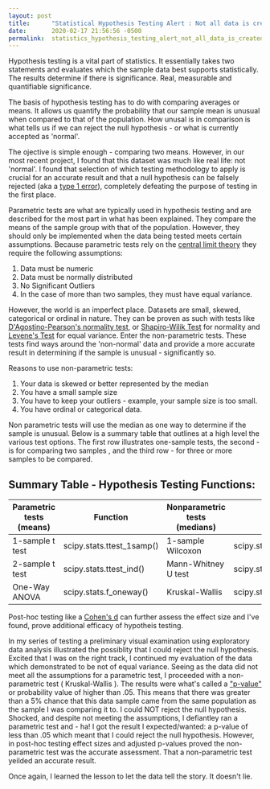 ```yaml
---
layout: post
title:      "Statistical Hypothesis Testing Alert : Not all data is created normal. "
date:       2020-02-17 21:56:56 -0500
permalink:  statistics_hypothesis_testing_alert_not_all_data_is_created_nomal
---
```



Hypothesis testing is a vital part of statistics.  It essentially takes two statements and evaluates which the sample data best supports statistically.  The results determine if there is significance.  Real, measurable and quantifiable significance.

The basis of hypothesis testing has to do with comparing averages or means.   It allows us quantify the probability that our sample mean is unusual when compared to that of the population.   How unusal is in comparison is what tells us if we can reject the null hypothesis - or what is currently accepted as 'normal'.   

The ojective is simple enough - comparing two means.  However,  in our most recent project, I found that  this dataset was much like real life: not 'normal'.  I found that selection of which testing methodology to apply is crucial for an accurate result and that a null hypothesis can be falsely rejected (aka a [type 1 error](https://www.stat.berkeley.edu/~hhuang/STAT141/Lecture-FDR.pdf)), completely defeating the purpose of testing in the first place. 


Parametric tests are what are typically used in hypothesis testing and are described for the most part in what has been explained.   They compare the means of the sample group with that of the population.   However, they should only be implemented when the data being tested meets certain assumptions. Because parametric tests rely on the [central limit theory](http://http://sphweb.bumc.bu.edu/otlt/MPH-Modules/BS/BS704_Probability/BS704_Probability12.html) they require the following assumptions:

1. Data must be numeric
2. Data must be normally distributed
3. No Significant Outliers
4. In the case of more than two samples, they must have equal variance.


However, the world is an imperfect place.  Datasets are small, skewed, categorical or ordinal in nature.  They can be proven as such with tests like [D'Agostino-Pearson's normality test](https://en.wikipedia.org/wiki/D%27Agostino%27s_K-squared_test), or [Shapiro-Wilik Test](https://www.statisticshowto.datasciencecentral.com/shapiro-wilk-test/) for normality and [Levene's Test](https://www.statisticshowto.datasciencecentral.com/levene-test/) for equal variance.   Enter the non-parametric tests.  These tests find ways around the 'non-normal' data and provide a more accurate result in determining if the sample is unusual - significantly so. 

Reasons to use non-parametric tests:
1. Your data is skewed or better represented by the median
2. You have a small sample size
3. You have to keep your outliers - example, your sample size is too small. 
4. You have ordinal or categorical data.

Non parametric tests will use the median as one way to determine if the sample is unusual.  Below is a summary table that outlines at a high level the various test options.  The first row illustrates one-sample tests, the second - is for comparing two samples , and the third row - for three or more samples to be compared.

## Summary Table - Hypothesis Testing Functions:

Parametric tests (means) | Function | Nonparametric tests (medians) |  Function 
--| --| --| --|
1-sample t test | scipy.stats.ttest_1samp() | 1-sample Wilcoxon | scipy.stats.wilcoxon()
2-sample t test | scipy.stats.ttest_ind()   |Mann-Whitney U test| scipy.stats.mannwhitneyu() 
One-Way ANOVA   | scipy.stats.f_oneway()    |Kruskal-Wallis      | scipy.stats.kruskal()


Post-hoc testing like a [Cohen's d](http://https://www.socscistatistics.com/effectsize/default3.aspx) can further assess the effect size and I've found, prove additional efficacy of hypotheis testing.

In my series of testing a preliminary visual examination using exploratory data analysis illustrated the possiblity that I could  reject the null hypothesis.  Excited that I was on the right track, I continued my evaluation of the data which demonstrated to be not of equal variance.  Seeing as the data did not meet all the assumptions for a parametric test, I proceeded with a non-parametric test ( Kruskal-Wallis[](http://https://statistics.laerd.com/spss-tutorials/kruskal-wallis-h-test-using-spss-statistics.php) ).  The results were what's called a ["p-value"](https://www.statsdirect.com/help/basics/p_values.htm) or probability value of higher than .05. This means that there was greater than a 5% chance that this data sample came from the same population as the sample I was comparing it to. I could NOT reject the null hypothesis.  Shocked, and despite not meeting the assumptions, I defiantley ran a parametric test and - ha! I got the result I expected/wanted: a p-value of less than .05 which meant that I could reject the null hypothesis.  However, in post-hoc testing effect sizes and adjusted p-values proved the non-parametric test was the accurate assessment.  That a non-parametric test yeilded an accurate result.

Once again, I learned the lesson to let the data tell the story.  It doesn't lie.


